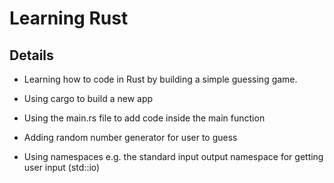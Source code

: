 # Learning Rust

## Details

- Learning how to code in Rust by building a simple guessing game.

- Using cargo to build a new app
- Using the main.rs file to add code inside the main function
- Adding random number generator for user to guess
- Using namespaces e.g. the standard input output namespace for getting user input (std::io)